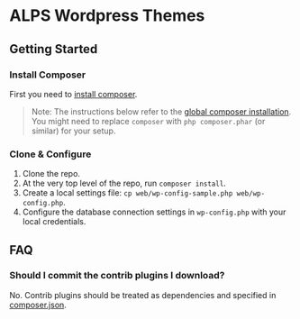 # ALPS Wordpress Themes

## Getting Started
### Install Composer
First you need to [install composer](https://getcomposer.org/doc/00-intro.md#installation-linux-unix-osx).

> Note: The instructions below refer to the [global composer
installation](https://getcomposer.org/doc/00-intro.md#globally). You might need
to replace `composer` with `php composer.phar` (or similar) for your setup.

### Clone & Configure
1. Clone the repo.
1. At the very top level of the repo, run `composer install`.
1. Create a local settings file:
`cp web/wp-config-sample.php web/wp-config.php`.
1. Configure the database connection settings in `wp-config.php` with your
local credentials.

## FAQ
### Should I commit the contrib plugins I download?
No. Contrib plugins should be treated as dependencies and specified in
[composer.json](composer.json).
